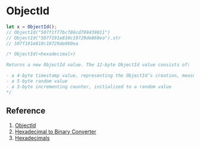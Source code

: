 # ObjectId

```javascript
let x = ObjectId();
// ObjectId("507f1f77bcf86cd799439011")
// ObjectId("507f191e810c19729de860ea").str
// 507f191e810c19729de860ea

/* ObjectId(<hexadecimal>)

Returns a new ObjectId value. The 12-byte ObjectId value consists of:

- a 4-byte timestamp value, representing the ObjectId’s creation, measured in seconds since the Unix epoch
- a 5-byte random value
- a 3-byte incrementing counter, initialized to a random value
*/
```

## Reference

1. [ObjectId](https://docs.mongodb.com/manual/reference/method/ObjectId/#objectid)
2. [Hexadecimal to Binary Converter](https://www.binaryhexconverter.com/hex-to-binary-converter)
3. [Hexadecimals](https://www.mathsisfun.com/hexadecimals.html)



